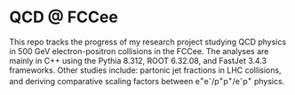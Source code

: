 # QCD @ FCCee
This repo tracks the progress of my research project studying QCD physics in 500 GeV electron-positron collisions in the FCCee. The analyses are mainly in C++ using the Pythia 8.312, ROOT 6.32.08, and FastJet 3.4.3 frameworks. Other studies include: partonic jet fractions in LHC collisions, and deriving comparative scaling factors between e<sup>+</sup>e<sup>-</sup>/p<sup>+</sup>p<sup>+</sup>/e<sup>-</sup>p<sup>+</sup> physics.
